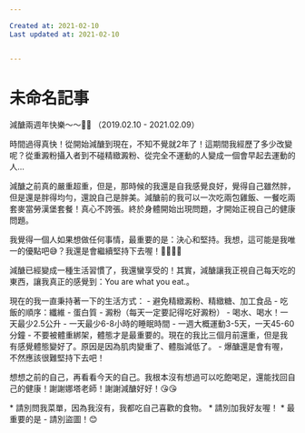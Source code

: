 ```yaml
---

Created at: 2021-02-10
Last updated at: 2021-02-10


---
```


# 未命名記事


減醣兩週年快樂～～🎉🎊
（2019.02.10 - 2021.02.09）

時間過得真快！從開始減醣到現在，不知不覺就2年了！這期間我經歷了多少改變呢？從重澱粉攝入者到不碰精緻澱粉、從完全不運動的人變成一個會早起去運動的人...

減醣之前真的嚴重超重，但是，那時候的我還是自我感覺良好，覺得自己雖然胖，但是還是胖得均勻，還說自己是胖美。減醣前的我可以一次吃兩包雞飯、一餐吃兩套麥當勞漢堡套餐！真心不誇張。終於身體開始出現問題，才開始正視自己的健康問題。

我覺得一個人如果想做任何事情，最重要的是：決心和堅持。我想，這可能是我唯一的優點吧😅？我還是會繼續堅持下去喔！💪🏻💪🏻

減醣已經變成一種生活習慣了，我還蠻享受的！其實，減醣讓我正視自己每天吃的東西，讓我真正的感覺到：You are what you eat.。

現在的我一直秉持著一下的生活方式：
\- 避免精緻澱粉、精緻糖、加工食品
\- 吃飯的順序：纖維 - 蛋白質 - 澱粉（每天一定要記得吃好澱粉）
\- 喝水、喝水！一天最少2.5公升
\- 一天最少6-8小時的睡眠時間
\- 一週大概運動3-5天，一天45-60分鐘
\- 不要被體重綁架，體態才是最重要的。現在的我比三個月前還重，但是我有感覺體態變好了。原因是因為肌肉變重了、體脂減低了。
\- 爆醣還是會有喔，不然應該很難堅持下去吧！

想想之前的自己，再看看今天的自己。我根本沒有想過可以吃飽喝足，還能找回自己的健康！謝謝娜塔老師！謝謝減醣好好！😘😘

\* 請別問我菜單，因為我沒有，我都吃自己喜歡的食物。
\* 請別加我好友喔！
\* 最重要的是 - 請別盜圖！😊

